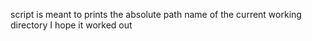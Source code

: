 script is meant to prints the absolute path name of the current working directory
I hope it worked out
